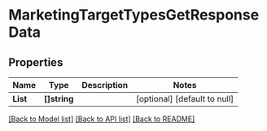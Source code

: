# MarketingTargetTypesGetResponseData

## Properties
Name | Type | Description | Notes
------------ | ------------- | ------------- | -------------
**List** | **[]string** |  | [optional] [default to null]

[[Back to Model list]](../README.md#documentation-for-models) [[Back to API list]](../README.md#documentation-for-api-endpoints) [[Back to README]](../README.md)


